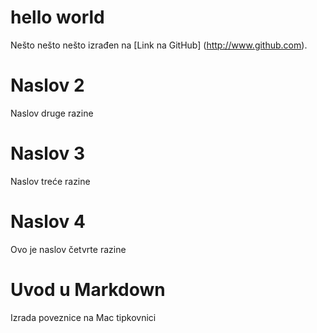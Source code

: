 # hello world
Nešto nešto nešto izrađen na [Link na GitHub] (http://www.github.com).

# Naslov 2
Naslov druge razine

# Naslov 3
Naslov treće razine

# Naslov 4
Ovo je naslov četvrte razine

# Uvod u Markdown
Izrada poveznice na Mac tipkovnici 

